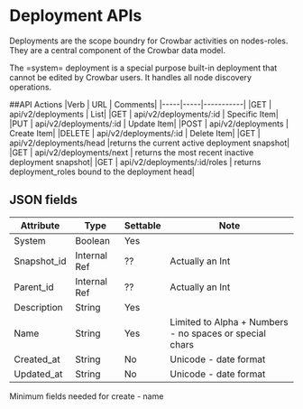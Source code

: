 # Deployment APIs

Deployments are the scope boundry for Crowbar activities on nodes-roles. They are a central component of the Crowbar data model.

The =system= deployment is a special purpose built-in deployment that cannot be edited by Crowbar users. It handles all node discovery operations.

##API Actions
|Verb |	URL |	Comments|
|-----|-----|-----------|
|GET |	api/v2/deployments |	List|
|GET |	api/v2/deployments/:id |	Specific Item|
|PUT |	api/v2/deployments/:id |	Update Item|
|POST |	api/v2/deployments |	Create Item|
|DELETE |	api/v2/deployments/:id |	Delete Item|
|GET |	api/v2/deployments/head 	|returns the current active deployment snapshot|
|GET |	api/v2/deployments/next |	returns the most recent inactive deployment snapshot|
|GET |	api/v2/deployments/:id/roles |	returns deployment_roles bound to the deployment head|

## JSON fields

|Attribute|Type|Settable|Note|
|---------|----|--------|----|
|System|Boolean|Yes||
|Snapshot_id|Internal Ref|??|Actually an Int
|Parent_id|Internal Ref|??|Actually an Int|
|Description|String|Yes||
|Name|String|Yes|Limited to Alpha + Numbers - no spaces or special chars|
|Created_at|String|No|Unicode - date format|
|Updated_at|String|No|Unicode - date format|

Minimum fields needed for create - name

